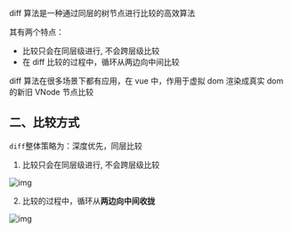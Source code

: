 diff 算法是一种通过同层的树节点进行比较的高效算法

其有两个特点：

- 比较只会在同层级进行, 不会跨层级比较
- 在 diff 比较的过程中，循环从两边向中间比较

diff 算法在很多场景下都有应用，在 vue 中，作用于虚拟 dom 渲染成真实 dom 的新旧 VNode 节点比较

## 二、比较方式

`diff`整体策略为：深度优先，同层比较

1. 比较只会在同层级进行, 不会跨层级比较

![img](https://static001.infoq.cn/resource/image/91/54/91e9c9519a11caa0c5bf70714383f054.png)

2. 比较的过程中，循环从**两边向中间收拢**

![img](https://static001.infoq.cn/resource/image/2d/ec/2dcd6ad5cf82c65b9cfc43a27ba1e4ec.png)
